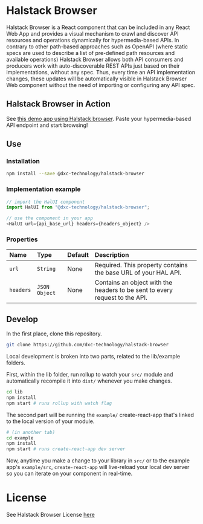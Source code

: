# Halstack Browser
Halstack Browser is a React component that can be included in any React Web App and provides a visual mechanism to crawl and discover API resources and operations dynamically for hypermedia-based APIs. In contrary to other path-based approaches such as OpenAPI (where static specs are used to describe a list of pre-defined path resources and available operations) Halstack Browser allows both API consumers and producers work with auto-discoverable REST APIs just based on their implementations, without any spec. Thus, every time an API implementation changes, these updates will be automatically visible in Halstack Browser Web component without the need of importing or configuring any API spec.

## Halstack Browser in Action

See [this demo app using Halstack browser](https://hal.us.insurance.dxc.com/). Paste your hypermedia-based API endpoint and start browsing!

## Use
### Installation

```sh
npm install --save @dxc-technology/halstack-browser
```
### Implementation example

```js
// import the HalUI component
import HalUI from "@dxc-technology/halstack-browser";

// use the component in your app
<HalUI url={api_base_url} headers={headers_object} />
```
### Properties
| Name      | Type          | Default | Description                                                                 |
| :-------- | :------------ | :------ | :-------------------------------------------------------------------------- |
| `url`     | `String`      | None    | Required. This property contains the base URL of your HAL API.              |
| `headers` | `JSON Object` | None    | Contains an object with the headers to be sent to every request to the API. |

## Develop
In the first place, clone this repository.
```bash
git clone https://github.com/dxc-technology/halstack-browser
```
Local development is broken into two parts, related to the lib/example folders.

First, within the lib folder, run rollup to watch your `src/` module and automatically recompile it into `dist/` whenever you make changes.

```bash
cd lib
npm install
npm start # runs rollup with watch flag
```

The second part will be running the `example/` create-react-app that's linked to the local version of your module.

```bash
# (in another tab)
cd example
npm install
npm start # runs create-react-app dev server
```

Now, anytime you make a change to your library in `src/` or to the example app's `example/src`, `create-react-app` will live-reload your local dev server so you can iterate on your component in real-time.

# License
See Halstack Browser License [here](./LICENSE)

